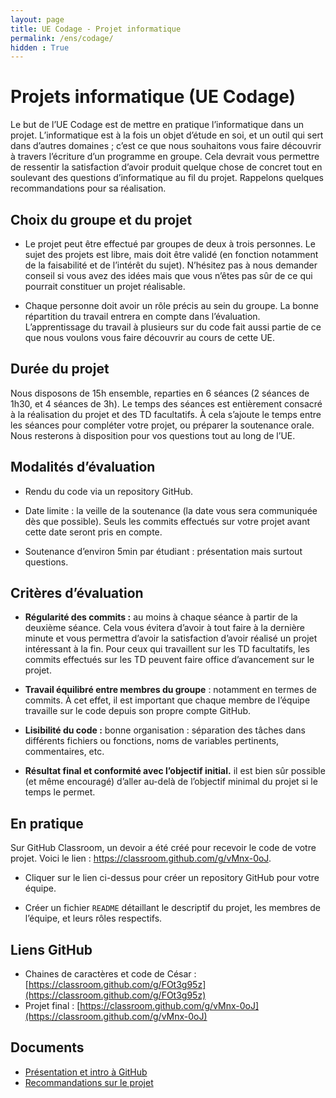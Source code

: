 ```yaml
---
layout: page
title: UE Codage - Projet informatique
permalink: /ens/codage/
hidden : True
---
```




# Projets informatique (UE Codage)

Le but de l’UE Codage est de mettre en pratique l’informatique dans un projet. L’informatique est à la fois un objet d’étude en soi, et un outil qui sert dans d’autres domaines ; c’est ce que nous souhaitons vous faire découvrir à travers l’écriture d’un programme en groupe. Cela devrait vous permettre de ressentir la satisfaction d’avoir produit quelque chose de concret tout en soulevant des questions d’informatique au fil du projet. Rappelons quelques recommandations pour sa réalisation.

Choix du groupe et du projet
----------------------------

-   Le projet peut être effectué par groupes de deux à trois personnes. Le sujet des projets est libre, mais doit être validé (en fonction notamment de la faisabilité et de l’intérêt du sujet). N’hésitez pas à nous demander conseil si vous avez des idées mais que vous n’êtes pas sûr de ce qui pourrait constituer un projet réalisable.

-   Chaque personne doit avoir un rôle précis au sein du groupe. La bonne répartition du travail entrera en compte dans l’évaluation. L’apprentissage du travail à plusieurs sur du code fait aussi partie de ce que nous voulons vous faire découvrir au cours de cette UE.

Durée du projet
---------------

Nous disposons de 15h ensemble, reparties en 6 séances (2 séances de 1h30, et 4 séances de 3h). Le temps des séances est entièrement consacré à la réalisation du projet et des TD facultatifs. À cela s’ajoute le temps entre les séances pour compléter votre projet, ou préparer la soutenance orale. Nous resterons à disposition pour vos questions tout au long de l’UE.

Modalités d’évaluation
----------------------

-   Rendu du code via un repository GitHub.

-   Date limite : la veille de la soutenance (la date vous sera communiquée dès que possible). Seuls les commits effectués sur votre projet avant cette date seront pris en compte.

-   Soutenance d’environ 5min par étudiant : présentation mais surtout questions.

Critères d’évaluation
---------------------

-   **Régularité des commits :** au moins à chaque séance à partir de la deuxième séance. Cela vous évitera d’avoir à tout faire à la dernière minute et vous permettra d’avoir la satisfaction d’avoir réalisé un projet intéressant à la fin. Pour ceux qui travaillent sur les TD facultatifs, les commits effectués sur les TD peuvent faire office d’avancement sur le projet.

-   **Travail équilibré entre membres du groupe** : notamment en termes de commits. À cet effet, il est important que chaque membre de l’équipe travaille sur le code depuis son propre compte GitHub.

-   **Lisibilité du code :** bonne organisation : séparation des tâches dans différents fichiers ou fonctions, noms de variables pertinents, commentaires, etc.

-   **Résultat final et conformité avec l’objectif initial.** il est bien sûr possible (et même encouragé) d’aller au-delà de l’objectif minimal du projet si le temps le permet.

En pratique
-----------

Sur GitHub Classroom, un devoir a été créé pour recevoir le code de votre projet. Voici le lien : <https://classroom.github.com/g/vMnx-0oJ>.

-   Cliquer sur le lien ci-dessus pour créer un repository GitHub pour votre équipe.

-   Créer un fichier `README` détaillant le descriptif du projet, les membres de l’équipe, et leurs rôles respectifs.

Liens GitHub
------------

- Chaines de caractères et code de César : [https://classroom.github.com/g/FOt3g95z](https://classroom.github.com/g/FOt3g95z)
- Projet final : [https://classroom.github.com/g/vMnx-0oJ](https://classroom.github.com/g/vMnx-0oJ)

Documents
---------

* [Présentation et intro à GitHub](../../docs/L1/info/presentation_UE_codage.pdf)
* [Recommandations sur le projet](../../docs/L1/info/projet-recommandations.pdf)